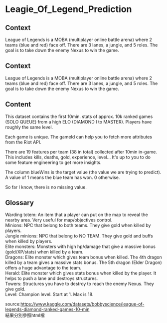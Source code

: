 # Leagie_Of_Legend_Prediction

## Context
League of Legends is a MOBA (multiplayer online battle arena) where 2 teams (blue and red) face off. There are 3 lanes, a jungle, and 5 roles. The goal is to take down the enemy Nexus to win the game.

## Context
League of Legends is a MOBA (multiplayer online battle arena) where 2 teams (blue and red) face off. There are 3 lanes, a jungle, and 5 roles. The goal is to take down the enemy Nexus to win the game.

## Content
This dataset contains the first 10min. stats of approx. 10k ranked games (SOLO QUEUE) from a high ELO (DIAMOND I to MASTER). Players have roughly the same level.<br>

Each game is unique. The gameId can help you to fetch more attributes from the Riot API.<br>

There are 19 features per team (38 in total) collected after 10min in-game. This includes kills, deaths, gold, experience, level… It's up to you to do some feature engineering to get more insights.<br>

The column blueWins is the target value (the value we are trying to predict). A value of 1 means the blue team has won. 0 otherwise.<br>

So far I know, there is no missing value.<br>

## Glossary
Warding totem: An item that a player can put on the map to reveal the nearby area. Very useful for map/objectives control.<br>
Minions: NPC that belong to both teams. They give gold when killed by players.<br>
Jungle minions: NPC that belong to NO TEAM. They give gold and buffs when killed by players.<br>
Elite monsters: Monsters with high hp/damage that give a massive bonus (gold/XP/stats) when killed by a team.<br>
Dragons: Elite monster which gives team bonus when killed. The 4th dragon killed by a team gives a massive stats bonus. The 5th dragon (Elder Dragon) offers a huge advantage to the team.<br>
Herald: Elite monster which gives stats bonus when killed by the player. It helps to push a lane and destroys structures.<br>
Towers: Structures you have to destroy to reach the enemy Nexus. They give gold.<br>
Level: Champion level. Start at 1. Max is 18.<br>

source:https://www.kaggle.com/datasets/bobbyscience/league-of-legends-diamond-ranked-games-10-min<br>
結果分別參照html檔
